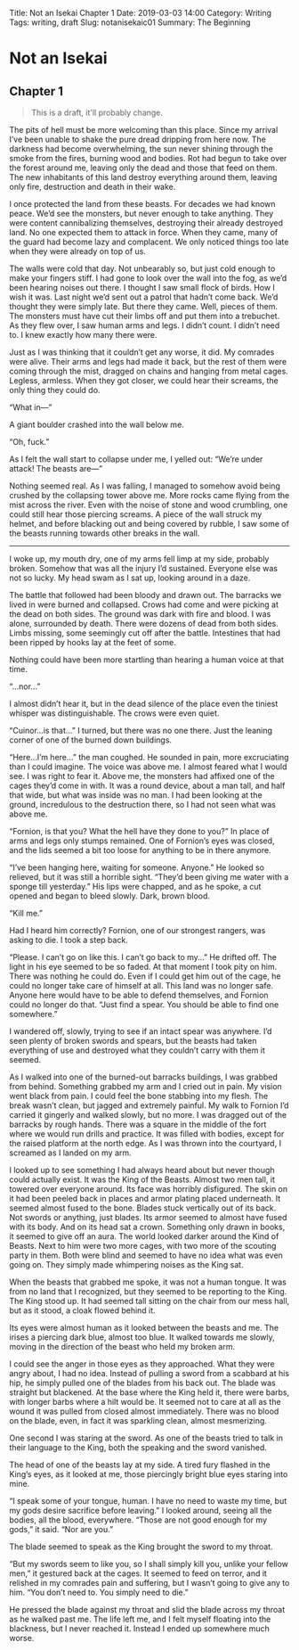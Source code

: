 Title: Not an Isekai Chapter 1
Date: 2019-03-03 14:00
Category: Writing
Tags: writing, draft
Slug: notanisekaic01
Summary: The Beginning

# Not an Isekai

## Chapter 1

> This is a draft, it'll probably change.

The pits of hell must be more welcoming than this place. Since my arrival I’ve been unable to shake the pure dread dripping from here now. The darkness had become overwhelming, the sun never shining through the smoke from the fires, burning wood and bodies.  Rot had begun to take over the forest around me, leaving only the dead and those that feed on them. The new inhabitants of this land destroy everything around them, leaving only fire, destruction and death in their wake.

 I once protected the land from these beasts. For decades we had known peace. We’d see the monsters, but never enough to take anything. They were content cannibalizing themselves, destroying their already destroyed land. No one expected them to attack in force. When they came, many of the guard had become lazy and complacent. We only noticed things too late when they were already on top of us.

The walls were cold that day. Not unbearably so, but just cold enough to make your fingers stiff. I had gone to look over the wall into the fog, as we’d been hearing noises out there. I thought I saw small flock of birds. How I wish it was. Last night we’d sent out a patrol that hadn’t come back. We’d thought they were simply late. But there they came. Well, pieces of them. The monsters must have cut their limbs off and put them into a trebuchet. As they flew over, I saw human arms and legs. I didn’t count. I didn’t need to. I knew exactly how many there were.

Just as I was thinking that it couldn’t get any worse, it did. My comrades were alive. Their arms and legs had made it back, but the rest of them were coming through the mist, dragged on chains and hanging from metal cages. Legless, armless. When they got closer, we could hear their screams, the only thing they could do.

“What in—”

A giant boulder crashed into the wall below me.

“Oh, fuck.”

As I felt the wall start to collapse under me, I yelled out: “We’re under attack! The beasts are—”

Nothing seemed real. As I was falling, I managed to somehow avoid being crushed by the collapsing tower above me. More rocks came flying from the mist across the river. Even with the noise of stone and wood crumbling, one could still hear those piercing screams. A piece of the wall struck my helmet, and before blacking out and being covered by rubble, I saw some of the beasts running towards other breaks in the wall.

---

I woke up, my mouth dry, one of my arms fell limp at my side, probably broken. Somehow that was all the injury I’d sustained. Everyone else was not so lucky. My head swam as I sat up, looking around in a daze.

The battle that followed had been bloody and drawn out. The barracks we lived in were burned and collapsed. Crows had come and were picking at the dead on both sides. The ground was dark with fire and blood. I was alone, surrounded by death. There were dozens of dead from both sides. Limbs missing, some seemingly cut off after the battle. Intestines that had been ripped by hooks lay at the feet of some.

Nothing could have been more startling than hearing a human voice at that time.

“…nor…”

I almost didn’t hear it, but in the dead silence of the place even the tiniest whisper was distinguishable. The crows were even quiet.

“Cuinor…is that…” I turned, but there was no one there. Just the leaning corner of one of the burned down buildings.

“Here…I’m here…” the man coughed. He sounded in pain, more excruciating than I could imagine. The voice was above me. I almost feared what I would see. I was right to fear it. Above me, the monsters had affixed one of the cages they’d come in with. It was a round device, about a man tall, and half that wide, but what was inside was no man.  I had been looking at the ground, incredulous to the destruction there, so I had not seen what was above me.

“Fornion, is that you? What the hell have they done to you?” In place of arms and legs only stumps remained. One of Fornion’s eyes was closed, and the lids seemed a bit too loose for anything to be in there anymore.

“I’ve been hanging here, waiting for someone. Anyone.” He looked so relieved, but it was still a horrible sight. “They’d been giving me water with a sponge till yesterday.” His lips were chapped, and as he spoke, a cut opened and began to bleed slowly. Dark, brown blood.

“Kill me.”

Had I heard him correctly? Fornion, one of our strongest rangers, was asking to die. I took a step back.

“Please. I can’t go on like this. I can’t go back to my…” He drifted off. The light in his eye seemed to be so faded. At that moment I took pity on him. There was nothing he could do. Even if I could get him out of the cage, he could no longer take care of himself at all. This land was no longer safe. Anyone here would have to be able to defend themselves, and Fornion could no longer do that. “Just find a spear. You should be able to find one somewhere.”

I wandered off, slowly, trying to see if an intact spear was anywhere. I’d seen plenty of broken swords and spears, but the beasts had taken everything of use and destroyed what they couldn’t carry with them it seemed.

As I walked into one of the burned-out barracks buildings, I was grabbed from behind. Something grabbed my arm and I cried out in pain. My vision went black from pain. I could feel the bone stabbing into my flesh. The break wasn’t clean, but jagged and extremely painful. My walk to Fornion I’d carried it gingerly and walked slowly, but no more. I was dragged out of the barracks by rough hands. There was a square in the middle of the fort where we would run drills and practice. It was filled with bodies, except for the raised platform at the north edge. As I was thrown into the courtyard, I screamed as I landed on my arm.

I looked up to see something I had always heard about but never though could actually exist. It was the King of the Beasts. Almost two men tall, it towered over everyone around. Its face was horribly disfigured. The skin on it had been peeled back in places and armor plating placed underneath. It seemed almost fused to the bone. Blades stuck vertically out of its back. Not swords or anything, just blades. Its armor seemed to almost have fused with its body. And on its head sat a crown. Something only drawn in books, it seemed to give off an aura. The world looked darker around the Kind of Beasts. Next to him were two more cages, with two more of the scouting party in them. Both were blind and seemed to have no idea what was even going on. They simply made whimpering noises as the King sat.

When the beasts that grabbed me spoke, it was not a human tongue. It was from no land that I recognized, but they seemed to be reporting to the King. The King stood up. It had seemed tall sitting on the chair from our mess hall, but as it stood, a cloak flowed behind it.

Its eyes were almost human as it looked between the beasts and me. The irises a piercing dark blue, almost too blue. It walked towards me slowly, moving in the direction of the beast who held my broken arm.

I could see the anger in those eyes as they approached. What they were angry about, I had no idea. Instead of pulling a sword from a scabbard at his hip, he simply pulled one of the blades from his back out. The blade was straight but blackened. At the base where the King held it, there were barbs, with longer barbs where a hilt would be. It seemed not to care at all as the wound it was pulled from closed almost immediately. There was no blood on the blade, even, in fact it was sparkling clean, almost mesmerizing.

One second I was staring at the sword. As one of the beasts tried to talk in their language to the King, both the speaking and the sword vanished.

The head of one of the beasts lay at my side. A tired fury flashed in the King’s eyes, as it looked at me, those piercingly bright blue eyes staring into mine.

“I speak some of your tongue, human. I have no need to waste my time, but my gods desire sacrifice before leaving.” I looked around, seeing all the bodies, all the blood, everywhere. “Those are not good enough for my gods,” it said. “Nor are you.”

The blade seemed to speak as the King brought the sword to my throat.

“But my swords seem to like you, so I shall simply kill you, unlike your fellow men,” it gestured back at the cages. It seemed to feed on terror, and it relished in my comrades pain and suffering, but I wasn’t going to give any to him. “You don’t need to. You simply need to die.”

He pressed the blade against my throat and slid the blade across my throat as he walked past me. The life left me, and I felt myself floating into the blackness, but I never reached it. Instead I ended up somewhere much worse.
